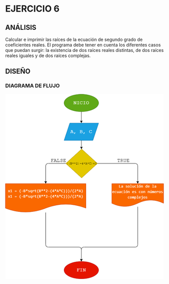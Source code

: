 # EJERCICIO 6
## ANÁLISIS
Calcular e imprimir las raíces de la ecuación de segundo grado de coeficientes reales. El programa debe tener en cuenta los diferentes casos que puedan surgir: la existencia de dos raíces reales distintas, de dos raíces reales iguales y de dos raíces complejas.
## DISEÑO
### DIAGRAMA DE FLUJO
![Diagrama de Flujo](diagrama.png "Diagrama de Flujo")